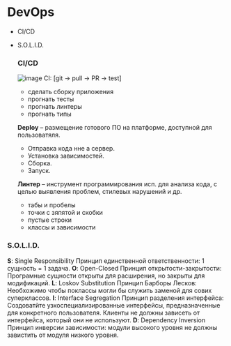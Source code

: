 # DevOps
- CI/CD
- S.O.L.I.D.

  ### CI/CD
    ![image](https://github.com/DaniruBu/DevOps/assets/116013469/ec21ad99-5ef4-4794-8d2b-1dd998eb7dd6)
    CI:
    [git -> pull -> PR -> test]
    - сделать сборку приложения
    - прогнать тесты
    - прогнать линтеры
    - прогнать типы

    **Deploy** – размещение готового ПО на платформе, доступной для пользоватяля.
    - Отправка кода нне а сервер.
    - Установка зависимостей.
    - Сборка.
    - Запуск.
   
  **Линтер** – инструмент программирования исп. для анализа кода, с целью выявления проблем, стилевых нарушений и др.
   - табы и пробелы
   - точки с зяпятой и скобки
   - пустые строки
   - классы и зависимости

### S.O.L.I.D.
**S**: Single Responsibility
Принцип единственной ответственности: 1 сущность = 1 задача.
**O**: Open-Closed
Принцип открытости-закрытости: Програмные сущности открыты для расширения, но закрыты для модификаций.
**L**: Loskov Substitution 
Принцип Барборы Лесков: Необхожимо чтобы поклассы могли бы служить заменой для сових суперклассов.
**I**: Interface Segregation 
Принцип разделения интерфейса: Создоватйте узкоспециализированные интерфейсы, предназначенные для конкретного пользователя. Клиенты не должны зависеть от интерфейса, который они не используют.
**D**: Dependency Inversion
Принцип инверсии зависимости: модули высокого уровня не должны завистить от модуля низкого уровня.

